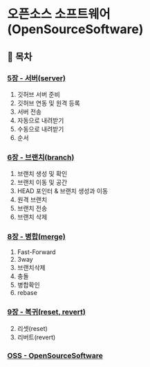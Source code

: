# **오픈소스 소프트웨어 (OpenSourceSoftware)**

## **:bookmark: 목차**

### **[5장 - 서버(server)](/chapter5-server/)**
01. 깃허브 서버 준비
02. 깃허브 연동 및 원격 등록
03. 서버 전송
04. 자동으로 내려받기
05. 수동으로 내려받기
06. 순서

### **[6장 - 브랜치(branch)](/chapter6-branch/)**
01. 브랜치 생성 및 확인
02. 브랜치 이동 및 공간
03. HEAD 포인터 & 브랜치 생성과 이동
04. 원격 브랜치
05. 브랜치 전송
06. 브랜치 삭제

### **[8장 - 병합(merge)](/chapter8-merge/)**
01. Fast-Forward
02. 3way
03. 브랜치삭제
04. 충돌
05. 병합확인
06. rebase


### **[9장 - 복귀(reset, revert)](/chapter9-return/)**
02. 리셋(reset)
03. 리버트(revert)


### **[OSS - OpenSourceSoftware](/chapter9-return/)**

